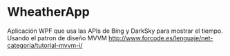 # WheatherApp
Aplicación WPF que usa las APIs de Bing y DarkSky para mostrar el tiempo. Usando el patron de diseño MVVM
http://www.forcode.es/lenguaje/net-categoria/tutorial-mvvm-i/
